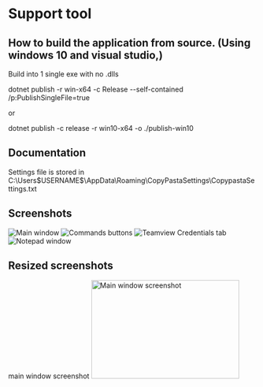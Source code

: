 # Support tool



## How to build the application from source. (Using windows 10 and visual studio,)
Build into 1 single exe with no .dlls

 dotnet publish -r win-x64 -c Release --self-contained /p:PublishSingleFile=true

 or 
 
  dotnet publish -c release -r win10-x64 -o ./publish-win10



## Documentation 
 Settings file is stored in C:\Users\$USERNAME$\AppData\Roaming\CopyPastaSettings\CopypastaSettings.txt


## Screenshots

![Main window](https://github.com/user-attachments/assets/88799a1b-c8de-47e6-9be9-06b3dc661bc3)
![Commands buttons](https://github.com/user-attachments/assets/707c27b4-6232-4a1d-9eac-300fd89a85e5)
![Teamview Credentials tab](https://github.com/user-attachments/assets/b493f850-a6dd-4141-92d5-c1dd85ce502f)
![Notepad window](https://github.com/user-attachments/assets/53ceba9c-fe0c-41c3-8b35-7486bb06fed2)


## Resized screenshots 
main window screenshot
<img src="[image-url](https://github.com/user-attachments/assets/88799a1b-c8de-47e6-9be9-06b3dc661bc3)" alt="Main window screenshot" width="300" height="200">
